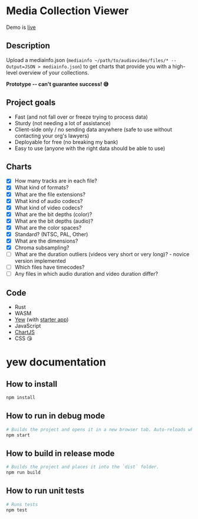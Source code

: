 # Media Collection Viewer

Demo is [live](http://bits.ashleyblewer.com/media-collection-viewer/index.html)

## Description

Upload a mediainfo.json (`mediainfo ~/path/to/audiovideo/files/* --Output=JSON > mediainfo.json`) to get charts that provide you with a high-level overview of your collections.

**Prototype -- can't guarantee success! 😅**

## Project goals

- Fast (and not fall over or freeze trying to process data)
- Sturdy (not needing a lot of assistance)
- Client-side only / no sending data anywhere (safe to use without contacting your org's lawyers)
- Deployable for free (no breaking my bank)
- Easy to use (anyone with the right data should be able to use)

## Charts

- [x] How many tracks are in each file?
- [x] What kind of formats?
- [x] What are the file extensions?
- [x] What kind of audio codecs?
- [x] What kind of video codecs?
- [x] What are the bit depths (color)?
- [x] What are the bit depths (audio)?
- [x] What are the color spaces?
- [x] Standard? (NTSC, PAL, Other)
- [x] What are the dimensions?
- [x] Chroma subsampling?
- [ ] What are the duration outliers (videos very short or very long)? - novice version implemented
- [ ] Which files have timecodes?
- [ ] Any files in which audio duration and video duration differ?

## Code
- Rust
- WASM
- [Yew](https://github.com/yewstack/yew) (with [starter app](https://github.com/jetli/create-yew-app))
- JavaScript
- [ChartJS](https://www.chartjs.org/)
- CSS 😘


# yew documentation

## How to install

```sh
npm install
```

## How to run in debug mode

```sh
# Builds the project and opens it in a new browser tab. Auto-reloads when the project changes.
npm start
```

## How to build in release mode

```sh
# Builds the project and places it into the `dist` folder.
npm run build
```

## How to run unit tests

```sh
# Runs tests
npm test
```
